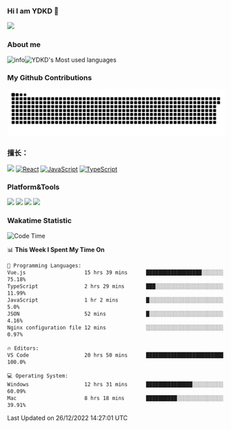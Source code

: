 ### Hi I am YDKD 👋

![](https://visitor-badge.glitch.me/badge?page_id=YDKD.readme)

### About me
![info](https://github-readme-stats.vercel.app/api?username=YDKD&show_icons=true&theme=cobalt)![YDKD's Most used languages](https://github-readme-stats.vercel.app/api/top-langs/?username=YDKD&layout=compact&hide_border=true&langs_count=8)

### My Github Contributions
![](https://raw.githubusercontent.com/YDKD/YDKD/main/assets/github-contribution-grid-snake.svg)

### 擅长：<br />
[![](https://img.shields.io/badge/-Vue.js-007396?style=flat-square&logo=Vue.js&logoColor=#4FC08D)](https://vuejs.org/guide/introduction.html)
[![React](https://img.shields.io/badge/-React.js-007396?style=flat-square&logo=React&logoColor=61DAFB)](https://reactjs.org/)
[![JavaScript](https://img.shields.io/badge/-JavaScript-f7e018?style=flat-square&logo=javascript&logoColor=white)]()
[![TypeScript](https://img.shields.io/badge/-TypeScript-007396?style=flat-square&logo=TypeScript&logoColor=ffffff)](https://www.typescriptlang.org/docs/handbook/typescript-from-scratch.html)



### Platform&Tools <br/>

[![]( https://img.shields.io/badge/Ventura%2013.0-292e33?style=flat-square&logo=apple&logoColor=ffffff )]() 
[![](https://img.shields.io/badge/Windows-10-2376bc?style=flat-square&logo=windows&logoColor=ffffff)]() 
[![]( https://img.shields.io/badge/IDE-Visual%20Studio%20Code-blue?style=flat-square&logo=visual-studio-code&logoColor=ffffff )]() 
[![]( https://img.shields.io/badge/iPhone-12-999999?style=flat-square&logo=apple&logoColor=ffffff)]() <br />

### Wakatime Statistic
<!--START_SECTION:waka-->
![Code Time](http://img.shields.io/badge/Code%20Time-1%2C365%20hrs%2040%20mins-blue)

📊 **This Week I Spent My Time On** 

```text
💬 Programming Languages: 
Vue.js                   15 hrs 39 mins      ██████████████████░░░░░░░   75.18% 
TypeScript               2 hrs 29 mins       ███░░░░░░░░░░░░░░░░░░░░░░   11.99% 
JavaScript               1 hr 2 mins         █░░░░░░░░░░░░░░░░░░░░░░░░   5.0% 
JSON                     52 mins             █░░░░░░░░░░░░░░░░░░░░░░░░   4.16% 
Nginx configuration file 12 mins             ░░░░░░░░░░░░░░░░░░░░░░░░░   0.97%

🔥 Editors: 
VS Code                  20 hrs 50 mins      █████████████████████████   100.0%

💻 Operating System: 
Windows                  12 hrs 31 mins      ███████████████░░░░░░░░░░   60.09% 
Mac                      8 hrs 18 mins       ██████████░░░░░░░░░░░░░░░   39.91%

```


 Last Updated on 26/12/2022 14:27:01 UTC
<!--END_SECTION:waka-->

<!--
**YDKD/YDKD** is a ✨ _special_ ✨ repository because its `README.md` (this file) appears on your GitHub profile.

Here are some ideas to get you started:

- 🔭 I’m currently working on ...
- 🌱 I’m currently learning ...
- 👯 I’m looking to collaborate on ...
- 🤔 I’m looking for help with ...
- 💬 Ask me about ...
- 📫 How to reach me: ...
- 😄 Pronouns: ...
- ⚡ Fun fact: ...
-->
